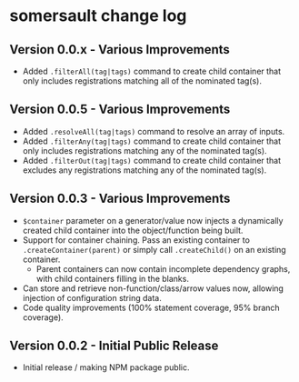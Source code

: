 # somersault change log

## Version 0.0.x - Various Improvements
- Added `.filterAll(tag|tags)` command to create child container that only includes registrations matching all of the nominated tag(s).

## Version 0.0.5 - Various Improvements
- Added `.resolveAll(tag|tags)` command to resolve an array of inputs.
- Added `.filterAny(tag|tags)` command to create child container that only includes registrations matching any of the nominated tag(s).
- Added `.filterOut(tag|tags)` command to create child container that excludes any registrations matching any of the nominated tag(s).

## Version 0.0.3 - Various Improvements
- `$container` parameter on a generator/value now injects a dynamically created child container into the object/function being built.
- Support for container chaining. Pass an existing container to `.createContainer(parent)` or simply call `.createChild()` on an existing container.
    - Parent containers can now contain incomplete dependency graphs, with child containers filling in the blanks.
- Can store and retrieve non-function/class/arrow values now, allowing injection of configuration string data.
- Code quality improvements (100% statement coverage, 95% branch coverage).

## Version 0.0.2 - Initial Public Release
- Initial release / making NPM package public.